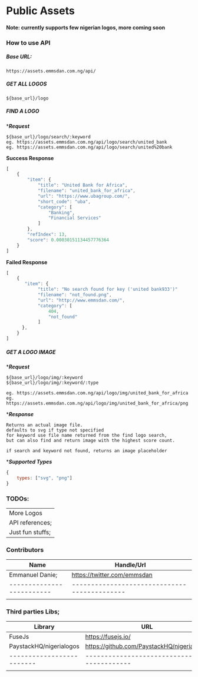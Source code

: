 # Public Assets

#### Note: currently supports few nigerian logos, more coming soon


### How to use API

##### Base URL:
```$xslt
https://assets.emmsdan.com.ng/api/
```

##### GET ALL LOGOS

```$xslt
${base_url}/logo
```
##### FIND A LOGO

****Request***
```$xslt
${base_url}/logo/search/:keyword
eg. https://assets.emmsdan.com.ng/api/logo/search/united_bank
eg. https://assets.emmsdan.com.ng/api/logo/search/united%20bank
```
****Success Response****
```javascript
[
    {
        "item": {
            "title": "United Bank for Africa",
            "filename": "united_bank_for_africa",
            "url": "https://www.ubagroup.com/",
            "short_code": "uba",
            "category": [
                "Banking",
                "Financial Services"
            ]
        },
        "refIndex": 13,
        "score": 0.00030151134457776364
    }
]
```

****Failed Response****
```javascript
[
    {
       "item": {
            "title": "No search found for key ('united bank933')"
            "filename": "not_found.png",
            "url": "http://www.emmsdan.com/",
            "category": [
                404,
                "not_found"
            ]
      },
    }
]
```

##### GET A LOGO IMAGE

****Request***
```$xslt
${base_url}/logo/img/:keyword 
${base_url}/logo/img/:keyword/:type 

eg. https://assets.emmsdan.com.ng/api/logo/img/united_bank_for_africa
eg. https://assets.emmsdan.com.ng/api/logo/img/united_bank_for_africa/png
```
****Response***
```
Returns an actual image file.
defaults to svg if type not specified
for keyword use file name returned from the find logo search, 
but can also find and return image with the highest score count.

if search and keyword not found, returns an image placeholder
```

****Supported Types***
```javascript
{
	types: ["svg", "png"]
}
```
### TODOs:
| |                 
|-------------------------|
| More Logos         |
| API references;         |
| Just fun stuffs;         |


### Contributors
| Name                 | Handle/Url                                        |
|-------------------------|--------------------------------------------|
| Emmanuel Danie;         | https://twitter.com/emmsdan|
|-------------------------|--------------------------------------------|
|                         |                                            |

### Third parties Libs;

| Library                 | URL                                        |
|-------------------------|--------------------------------------------|
| FuseJs                  | https://fusejs.io/                         |
| PaystackHQ/nigerialogos | https://github.com/PaystackHQ/nigerialogos |
|-------------------------|--------------------------------------------|
|                         |                                            |